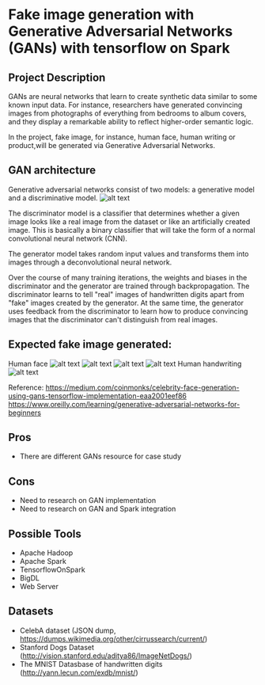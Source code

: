 # Fake image generation with Generative Adversarial Networks (GANs) with tensorflow on Spark

## Project Description

GANs are neural networks that learn to create synthetic data similar to some known input data. For instance, researchers have generated convincing images from photographs of everything from bedrooms to album covers, and they display a remarkable ability to reflect higher-order semantic logic.

In the project, fake image, for instance, human face, human writing or product,will be generated via Generative Adversarial Networks.

## GAN architecture
Generative adversarial networks consist of two models: a generative model and a discriminative model.
![alt text](https://d3ansictanv2wj.cloudfront.net/GAN_Overall-7319eab235d83fe971fb769f62cbb15d.png "")

The discriminator model is a classifier that determines whether a given image looks like a real image from the dataset or like an artificially created image. This is basically a binary classifier that will take the form of a normal convolutional neural network (CNN).

The generator model takes random input values and transforms them into images through a deconvolutional neural network.

Over the course of many training iterations, the weights and biases in the discriminator and the generator are trained through backpropagation. The discriminator learns to tell "real" images of handwritten digits apart from "fake" images created by the generator. At the same time, the generator uses feedback from the discriminator to learn how to produce convincing images that the discriminator can't distinguish from real images.

## Expected fake image generated:

Human face
![alt text](https://cdn-images-1.medium.com/max/1200/1*-WZvqhgqi1jnpp7wlqjniA.png "")    ![alt text](https://cdn-images-1.medium.com/max/1200/1*7ped99JzASx55f5dIvdkvg.png "")   ![alt text](https://cdn-images-1.medium.com/max/1200/1*FNVgUtYrNZTa8mBtzj7oMw.png "") ![alt text](https://cdn-images-1.medium.com/max/1200/1*xZEOBh8nLHVTDns6ApiASw.png
 "")
Human handwriting
![alt text](https://d3ansictanv2wj.cloudfront.net/gan-images-final-d7bdb862726f6fd928a7c859a69c3248.gif "")

Reference: 
https://medium.com/coinmonks/celebrity-face-generation-using-gans-tensorflow-implementation-eaa2001eef86
https://www.oreilly.com/learning/generative-adversarial-networks-for-beginners
## Pros

- There are different GANs resource for case study

## Cons

- Need to research on GAN implementation
- Need to research on GAN and Spark integration 

## Possible Tools

- Apache Hadoop
- Apache Spark
- TensorflowOnSpark
- BigDL
- Web Server

## Datasets

- CelebA dataset (JSON dump, https://dumps.wikimedia.org/other/cirrussearch/current/)
- Stanford Dogs Dataset
 (http://vision.stanford.edu/aditya86/ImageNetDogs/)
- The MNIST Datasbase of handwritten digits 
  (http://yann.lecun.com/exdb/mnist/) 









 






